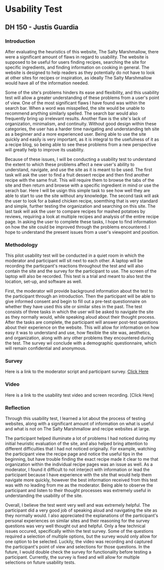 # Usability Test
## DH 150 - Justis Guardia


### Introduction

After evaluating the heuristics of this website, The Salty Marshmallow, there were a significant amount of flaws in regard to usability. The website is supposed to be useful for users finding recipes, searching the site for specific ingredients, and finding information on cooking in general. The website is designed to help readers as they potentially do not have to look at other sites for recipes or inspiration, as ideally The Salty Marshmallow would have all of the information needed. 

Some of the site's problems hinders its ease and flexibility, and this usability test will allow a greater understanding of these problems from a user's point of view. One of the most significant flaws I have found was within the search bar. When a word was misspelled, the site would be unable to recommend anything similarly spelled. The search bar would also frequently bring up irrelevant results. Another flaw is the site's lack of organization, minimalism, and continuity. Without good design within these categories, the user has a harder time navigating and understanding teh site as a beginner and a more experienced user. Being able to use the site quickly and easily is very important, as it is integral to the usefulness of it as a recipe blog, so being able to see these problems from a new perspective will greatly help to improve its usability.

Because of these issues, I will be conducting a usability test to understand the extent to which these problems affect a new user's ability to understand, navigate, and use the site as it is meant to be used. The first task will ask the user to find a fruit dessert recipe and then find another recipe with the same fruit. This will require them to browse the tabs of the site and then return and browse with a specific ingredient in mind or use the serach bar. Here I will be usign this simple task to see how well they are able to start to use the site without any knowledge. The second task will ask the user to look for a baked chicken recipe, soemthing that is very standard and simple, further testing the organization and searching on this site. The last task will ask the user to compare recipes for mashed potatoes by reviews, requiring a look at multiple recipes and analysis of the entire recipe page. In asking the user to complete these tasks, I hope to find information on how the site could be improved through the problems encountered. I hope to understand the present issues from a user's viewpoint and position.

### Methodology
This pilot usability test will be conducted in a quiet room in which the moderator and participant will sit next to each other. A laptop will be recording the particpant's reactions throughout the test and will also contain the site and the survey for the participant to use. The screen of the laptop will also be recorded. This test is a trial and meant to also test the location, set-up, and software as well.

First, the moderator will provide background information about the test to the participant through an introduction. Then the participant will be able to give informed consent and begin to fill out a pre-test questionnaire on whether they have used this site or similar sites in the past. The test consists of three tasks in which the user will be asked to navigate the site as they normally would, while speaking aloud about their thought process. After the tasks are complete, the participant will answer post-test questions about their experience on the website. This will allow for information on how easy it was to understand and use, how flexible the site was, aesthetics, and organization, along with any other problems they encountered during the test. The survey wil conclude with a demographic questionnaire, which will remain confidential and anonymous.

### Survey
Here is a link to the moderator script and participant survey. [Click Here](https://thesaltymarshmallow.com/)

### Video
Here is a link to the usability test video and screen recording. [Click Here]

### Reflection
Through this usability test, I learned a lot about the process of testing websites, along with a significant amount of information on what is useful and what is not on The Salty Marshmallow and recipe websites at large.

The participant helped illuminate a lot of problems I had noticed during my initial heuristic evaluation of the site, and also helped bring attention to different difficulties that I had not noticed originally. For example, watching the participant view the recipe page and notice the useful tips in the beginning, but have trouble finding the exact recipe made it clear to me that organization within the individual recipe pages was an issue as well. As a moderator, I found it difficult to not interject with information or lead the participant because I have experience with the site that would help them navigate more quickly, however the best information received from this test was with no leading from me as the moderator. Being able to observe the participant and listen to their thought processes was extremely useful in understanding the usability of the site. 

Overall, I believe the test went very well and was extremely helpful. The participant did a very good job of speaking aloud and navigating the site as they normally would. I also appreciated the explanations of the participant's personal experiences on similar sites and their reasoning for the survey questions was very well thought out and helpful. Only a few technical issues occured, specifically within the test survey. Some of the questions required a selection of multiple options, but the survey would only allow for one option to be selected. Luckily, the video was recording and captured the participant's point of view and selections for those questions. In the future, I would double check the survey for functionality before testing a participant. Currently, the survey is fixed and will allow for multiple selections on future usability tests. 
